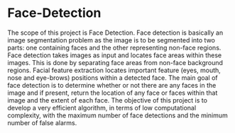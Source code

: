# Face-Detection
The scope of this project is Face Detection. Face detection is basically an image segmentation 
problem as the image is to be segmented into two parts: one containing faces and the other 
representing non-face regions. Face detection takes images as input and locates face areas 
within these images. This is done by separating face areas from non-face background regions. 
Facial feature extraction locates important feature (eyes, mouth, nose and eye-brows) positions 
within a detected face. The main goal of face detection is to determine whether or not there are 
any faces in the image and if present, return the location of any face or faces within that image 
and the extent of each face. The objective of this project is to develop a very efficient algorithm, 
in terms of low computational complexity, with the maximum number of face detections and 
the minimum number of false alarms.
